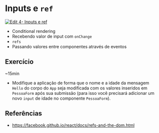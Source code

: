 # Inputs e `ref`

[![Edit 4- Inputs e `ref`](https://codesandbox.io/static/img/play-codesandbox.svg)](https://codesandbox.io/s/k9ll5m7l93)

* Conditional rendering
* Recebendo valor de input com `onChange`
* `refs`
* Passando valores entre componentes através de eventos

## Exercício

~15min

* Modifique a aplicação de forma que o nome e a idade da mensagem `Hello` do corpo do `App` seja modificada com os valores inseridos em `PessoaForm` após sua submissão (para isso você precisará adicionar um novo `input` de idade no componente `PessoaForm`).

## Referências

* https://facebook.github.io/react/docs/refs-and-the-dom.html